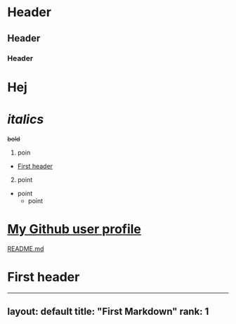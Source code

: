 # Header
## **Header**
### **Header**
# **Hej**
# _italics_
~~bold~~
1. poin
* [First header](#first-header)
2. point
* point
    * point
# [My Github user profile](https://github.com/vattennmelonn)
[README.md](./daa/README.md)

# First header

---
layout: default
title: "First Markdown"
rank: 1
---
